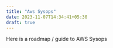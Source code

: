 ```yaml
---
title: "Aws Sysops"
date: 2023-11-07T14:34:41+05:30
draft: true
---
```

Here is a roadmap / guide to AWS Sysops
